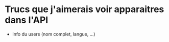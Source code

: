 Trucs que j'aimerais voir apparaitres dans l'API
================================================

- Info du users (nom complet, langue, ...)